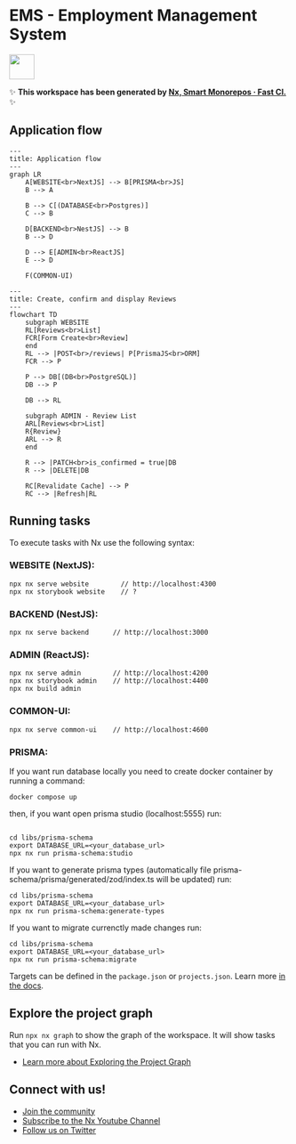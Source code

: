 # EMS - Employment Management System

<a alt="Nx logo" href="https://nx.dev" target="_blank" rel="noreferrer"><img src="https://raw.githubusercontent.com/nrwl/nx/master/images/nx-logo.png" width="45"></a>

✨ **This workspace has been generated by [Nx, Smart Monorepos · Fast CI.](https://nx.dev)** ✨

## Application flow

```mermaid
---
title: Application flow
---
graph LR
    A[WEBSITE<br>NextJS] --> B[PRISMA<br>JS]
    B --> A

    B --> C[(DATABASE<br>Postgres)]
    C --> B

    D[BACKEND<br>NestJS] --> B
    B --> D

    D --> E[ADMIN<br>ReactJS]
    E --> D

    F(COMMON-UI)
```

```mermaid
---
title: Create, confirm and display Reviews
---
flowchart TD
    subgraph WEBSITE
    RL[Reviews<br>List]
    FCR[Form Create<br>Review]
    end
    RL --> |POST<br>/reviews| P[PrismaJS<br>ORM]
    FCR --> P

    P --> DB[(DB<br>PostgreSQL)]
    DB --> P

    DB --> RL

    subgraph ADMIN - Review List
    ARL[Reviews<br>List]
    R{Review}
    ARL --> R
    end

    R --> |PATCH<br>is_confirmed = true|DB
    R --> |DELETE|DB

    RC[Revalidate Cache] --> P
    RC --> |Refresh|RL
```

## Running tasks

To execute tasks with Nx use the following syntax:

### WEBSITE (NextJS):

```
npx nx serve website        // http://localhost:4300
npx nx storybook website    // ?

```

### BACKEND (NestJS):

```
npx nx serve backend      // http://localhost:3000
```

### ADMIN (ReactJS):

```
npx nx serve admin        // http://localhost:4200
npx nx storybook admin    // http://localhost:4400
npx nx build admin
```

### COMMON-UI:

```
npx nx serve common-ui    // http://localhost:4600

```

### PRISMA:

If you want run database locally you need to create docker container by running a command:

```
docker compose up
```

then, if you want open prisma studio (localhost:5555) run:

```

```

```
cd libs/prisma-schema
export DATABASE_URL=<your_database_url>
npx nx run prisma-schema:studio
```

If you want to generate prisma types (automatically file prisma-schema/prisma/generated/zod/index.ts will be updated) run:

```
cd libs/prisma-schema
export DATABASE_URL=<your_database_url>
npx nx run prisma-schema:generate-types
```

If you want to migrate currenctly made changes run:

```
cd libs/prisma-schema
export DATABASE_URL=<your_database_url>
npx nx run prisma-schema:migrate
```

Targets can be defined in the `package.json` or `projects.json`. Learn more [in the docs](https://nx.dev/features/run-tasks).

## Explore the project graph

Run `npx nx graph` to show the graph of the workspace.
It will show tasks that you can run with Nx.

- [Learn more about Exploring the Project Graph](https://nx.dev/core-features/explore-graph)

## Connect with us!

- [Join the community](https://nx.dev/community)
- [Subscribe to the Nx Youtube Channel](https://www.youtube.com/@nxdevtools)
- [Follow us on Twitter](https://twitter.com/nxdevtools)
